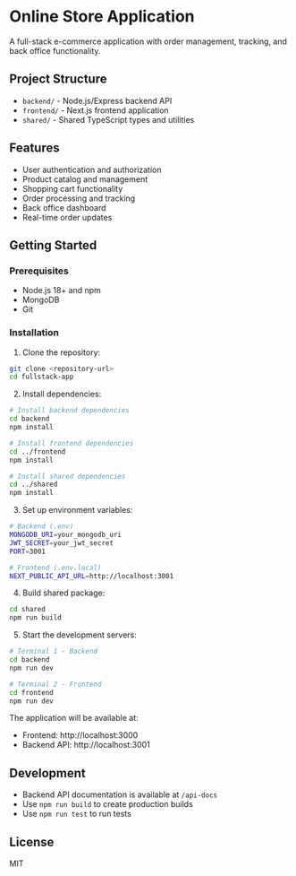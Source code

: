 # Online Store Application

A full-stack e-commerce application with order management, tracking, and back office functionality.

## Project Structure

- `backend/` - Node.js/Express backend API
- `frontend/` - Next.js frontend application
- `shared/` - Shared TypeScript types and utilities

## Features

- User authentication and authorization
- Product catalog and management
- Shopping cart functionality
- Order processing and tracking
- Back office dashboard
- Real-time order updates

## Getting Started

### Prerequisites

- Node.js 18+ and npm
- MongoDB
- Git

### Installation

1. Clone the repository:
```bash
git clone <repository-url>
cd fullstack-app
```

2. Install dependencies:
```bash
# Install backend dependencies
cd backend
npm install

# Install frontend dependencies
cd ../frontend
npm install

# Install shared dependencies
cd ../shared
npm install
```

3. Set up environment variables:
```bash
# Backend (.env)
MONGODB_URI=your_mongodb_uri
JWT_SECRET=your_jwt_secret
PORT=3001

# Frontend (.env.local)
NEXT_PUBLIC_API_URL=http://localhost:3001
```

4. Build shared package:
```bash
cd shared
npm run build
```

5. Start the development servers:
```bash
# Terminal 1 - Backend
cd backend
npm run dev

# Terminal 2 - Frontend
cd frontend
npm run dev
```

The application will be available at:
- Frontend: http://localhost:3000
- Backend API: http://localhost:3001

## Development

- Backend API documentation is available at `/api-docs`
- Use `npm run build` to create production builds
- Use `npm run test` to run tests

## License

MIT 